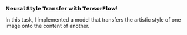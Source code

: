 𝗡𝗲𝘂𝗿𝗮𝗹 𝗦𝘁𝘆𝗹𝗲 𝗧𝗿𝗮𝗻𝘀𝗳𝗲𝗿 𝘄𝗶𝘁𝗵 𝗧𝗲𝗻𝘀𝗼𝗿𝗙𝗹𝗼𝘄! 

In this task, I implemented a model that transfers the artistic style of one image onto the content of another.
